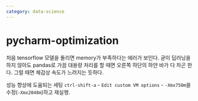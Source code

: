 ```yaml
---
category: data-science
---
```



# pycharm-optimization
처음 tensorflow 모델을 돌리면 memory가 부족하다는 에러가 보인다.
굳이 딥러닝을 하지 않아도 pandas로 가끔 대용량 처리를 할 때면 오른쪽 하단의 하얀 바가 다 차곤 한다. 그럴 때면 체감상 속도가 느려지는 듯하다.

성능 향상에 도움되는 세팅
`ctrl-shift-a` - `Edit custom VM options` - `-Xmx750m`을 수정(`-Xmx2048m`)하고 재실행.
